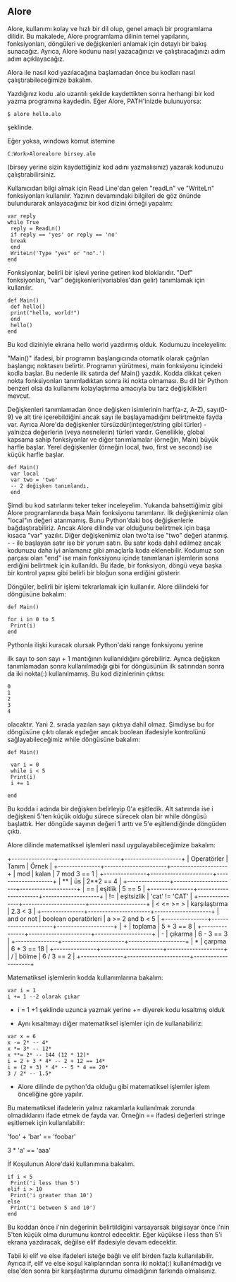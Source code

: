 ## Alore 

Alore, kullanımı kolay ve hızlı bir dil olup, genel amaçlı bir
programlama dilidir. Bu makalede, Alore programlama dilinin temel
yapılarını, fonksiyonları, döngüleri ve değişkenleri anlamak için
detaylı bir bakış sunacağız. Ayrıca, Alore kodunu nasıl yazacağınızı ve
çalıştıracağınızı adım adım açıklayacağız.

Alora ile nasıl kod yazılacağına başlamadan önce bu kodları nasıl
çalıştırabileceğimize bakalım.

Yazdığınız kodu .alo uzantılı şekilde kaydettikten sonra herhangi bir
kod yazma programına kaydedin. Eğer Alore, PATH'inizde bulunuyorsa:

`$ alore hello.alo `

şeklinde.

Eğer yoksa, windows komut istemine

`C:Work>Alorealore birsey.alo`

(birsey yerine sizin kaydettiğiniz kod adını yazmalısınız) yazarak
kodunuzu çalıştırabilirsiniz.

Kullanıcıdan bilgi almak için Read Line'dan gelen "readLn" ve "WriteLn"
fonksiyonları kullanılır. Yazının devamındaki bilgileri de göz önünde
bulundurarak anlayacağınız bir kod dizini örneği yapalım:

```
var reply 
while True
 reply = ReadLn()
 if reply == 'yes' or reply == 'no'
 break
 end
 WriteLn('Type "yes" or "no".')
end
```

Fonksiyonlar, belirli bir işlevi yerine getiren kod bloklarıdır. "Def"
fonksiyonları, "var" değişkenleri(variables'dan gelir) tanımlamak için
kullanılır.

```
def Main()
 def hello()
 print("hello, world!")
 end
 hello()
end
```

Bu kod diziniyle ekrana hello world yazdırmış olduk. Kodumuzu
inceleyelim:

"Main()" ifadesi, bir programın başlangıcında otomatik olarak çağrılan
başlangıç noktasını belirtir. Programın yürütmesi, main fonksiyonu
içindeki kodla başlar. Bu nedenle ilk satırda def Main() yazdık. Kodda
dikkat çeken nokta fonksiyonları tanımladıktan sonra iki nokta olmaması.
Bu dil bir Python benzeri olsa da kullanımı kolaylaştırma amacıyla bu
tarz değişiklikleri mevcut.

Değişkenleri tanımlamadan önce değişken isimlerinin harf(a-z, A-Z),
sayı(0-9) ve alt tire içerebildiğini ancak sayı ile başlayamadığını
belirtmekte fayda var. Ayrıca Alore'da değişkenler
türsüzdür(integer/string gibi türler) - yalnızca değerlerin (veya
nesnelerin) türleri vardır. Genellikle, global kapsama sahip
fonksiyonlar ve diğer tanımlamalar (örneğin, Main) büyük harfle başlar.
Yerel değişkenler (örneğin local, two, first ve second) ise küçük harfle
başlar.

```
def Main()
 var local
 var two = 'two'
 -- 2 değişken tanımlandı.
 end
```

Şimdi bu kod satırlarını teker teker inceleyelim. Yukarıda bahsettiğimiz
gibi Alore programlarında başa Main fonksiyonu tanımlanır. İlk
değişkenimiz olan "local"ın değeri atanmamış. Bunu Python'daki boş
değişkenlerle bağdaştırabiliriz. Ancak Alore dilinde var olduğunu
belirtmek için başa kısaca "var" yazılır. Diğer değişkenimiz olan two'ta
ise "two" değeri atanmış. - - ile başlayan satır ise bir yorum satırı.
Bu satır koda dahil edilmez ancak kodunuzu daha iyi anlamanız gibi
amaçlarla koda eklenebilir. Kodumuz son parçası olan "end" ise main
fonksiyonu içinde tanımlanan işlemlerin sona erdiğini belirtmek için
kullanıldı. Bu ifade, bir fonksiyon, döngü veya başka bir kontrol yapısı
gibi belirli bir bloğun sona erdiğini gösterir.

Döngüler, belirli bir işlemi tekrarlamak için kullanılır. Alore
dilindeki for döngüsüne bakalım:

```
def Main()

for i in 0 to 5
 Print(i)
end
```

Pythonla ilişki kuracak olursak Python'daki range fonksiyonu yerine

ilk sayı to son sayı + 1 mantığının kullanıldığını görebiliriz. Ayrıca
değişken tanımlamadan sonra kullanılmadığı gibi for döngüsünün ilk
satırından sonra da iki nokta(:) kullanılmamış. Bu kod dizinlerinin
çıktısı:

```
0
1
2
3
4
```

olacaktır. Yani 2. sırada yazılan sayı çıktıya dahil olmaz. Şimdiyse bu
for döngüsüne çıktı olarak eşdeğer ancak boolean ifadesiyle kontrolünü
sağlayabileceğimiz while döngüsüne bakalım:

```
def Main()

 var i = 0
 while i < 5
 Print(i)
 i += 1

end
```

Bu kodda i adında bir değişken belirleyip 0'a eşitledik. Alt satırında
ise i değişkeni 5'ten küçük olduğu sürece sürecek olan bir while döngüsü
başlattık. Her döngüde sayının değeri 1 arttı ve 5'e eşitlendiğinde
döngüden çıktı.

Alore dilinde matematiksel işlemleri nasıl uygulayabileceğimize bakalım:

+---------------+----------------------+--------------------+
| Operatörler   | Tanım                | Örnek              |
+---------------+----------------------+--------------------+
| mod           | kalan                | 7 mod 3 == 1       |
+---------------+----------------------+--------------------+
| \*\*          | üs                   | 2\*\*2 == 4        |
+---------------+----------------------+--------------------+
| ==            | eşitlik              | 5 == 5             |
+---------------+----------------------+--------------------+
| !=            | eşitsizlik           | 'cat' != 'CAT' |
+---------------+----------------------+--------------------+
| < <= >= > | karşılaştırma        | 2.3 < 3           |
+---------------+----------------------+--------------------+
| and or not    | boolean operatörleri | a >= 2 and b < 5 |
+---------------+----------------------+--------------------+
| +            | toplama              | 5 + 3 == 8         |
+---------------+----------------------+--------------------+
| -            | çıkarma              | 6 - 3 == 3         |
+---------------+----------------------+--------------------+
| \*            | çarpma               | 6 \* 3 == 18       |
+---------------+----------------------+--------------------+
| /             | bölme                | 6 / 3 == 2         |
+---------------+----------------------+--------------------+

Matematiksel işlemlerin kodda kullanımlarına bakalım:

```
var i = 1
i += 1 --2 olarak çıkar
```

- i = 1 +1 şeklinde uzunca yazmak yerine += diyerek kodu kısaltmış olduk

- Aynı kısaltmayı diğer matematiksel işlemler için de kullanabiliriz:

```
var x = 6
x -= 2* -- 4*
x *= 3* -- 12*
x **= 2* -- 144 (12 * 12)*
i = 2 + 3 * 4* -- 2 + 12 == 14*
i = (2 + 3) * 4* -- 5 * 4 == 20*
3 / 2* -- 1.5*
```

- Alore dilinde de python'da olduğu gibi matematiksel işlemler işlem önceliğine göre yapılır.

Bu matematiksel ifadelerin yalnız rakamlarla kullanılmak zorunda
olmadıklarını ifade etmek de fayda var. Örneğin == ifadesi değerleri
stringe eşitlemek için kullanılabilir:

'foo' + 'bar' == 'foobar'

3 * 'a' == 'aaa'

İf Koşulunun Alore'daki kullanımına bakalım.

```
if i < 5
 Print('i less than 5')
elif i > 10
 Print('i greater than 10')
else
 Print('i between 5 and 10')
end
```

Bu koddan önce i'nin değerinin belirtildiğini varsayarsak bilgisayar
önce i'nin 5'ten küçük olma durumunu kontrol edecektir. Eğer küçükse i
less than 5'i ekrana yazdıracak, değilse elif ifadesiyle devam
edecektir.

Tabii ki elif ve else ifadeleri isteğe bağlı ve elif birden fazla
kullanılabilir. Ayrıca if, elif ve else koşul kalıplarından sonra iki
nokta(:) kullanılmadığı ve else'den sonra bir karşılaştırma durumu
olmadığının farkında olmalısınız.